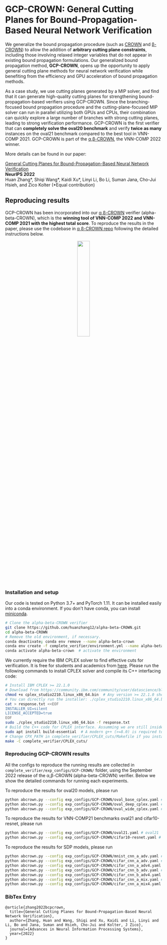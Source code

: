 # GCP-CROWN: General Cutting Planes for Bound-Propagation-Based Neural Network Verification

We generalize the bound propagation procedure (such as [CROWN](https://arxiv.org/pdf/1811.00866.pdf) and [β-CROWN](https://arxiv.org/pdf/2103.06624.pdf)) to allow the addition of **arbitrary cutting plane constraints**, including those involving relaxed integer variables that do not appear in existing bound propagation formulations. Our generalized bound propagation method, **GCP-CROWN**, opens up the opportunity to apply general cutting plane methods for neural network verification while benefiting from the efficiency and GPU acceleration of bound propagation methods.

As a case study, we use cutting planes generated by a MIP solver, and find that it can generate high-quality cutting planes for strengthening bound-propagation-based verifiers using GCP-CROWN. Since the branching-focused bound propagation procedure and the cutting-plane-focused MIP solver can run in parallel utilizing both GPUs and CPUs, their combination can quickly explore a large number of branches with strong cutting planes, leading to strong verification performance. GCP-CROWN is the first verifier that can **completely solve the oval20 benchmark** and verify **twice as many** instances on the oval21 benchmark compared to the best tool in VNN-COMP 2021. GCP-CROWN is part of the [α,β-CROWN](http://abcrown.org), the VNN-COMP 2022 winner.

More details can be found in our paper:

[General Cutting Planes for Bound-Propagation-Based Neural Network Verification](https://arxiv.org/pdf/2208.05740.pdf)  
**NeurIPS 2022**  
Huan Zhang\*, Shiqi Wang\*, Kaidi Xu\*, Linyi Li, Bo Li, Suman Jana, Cho-Jui Hsieh, and Zico Kolter (\*Equal contribution)

## Reproducing results

GCP-CROWN has been incorporated into our [α,β-CROWN](http://abcrown.org) verifier (alpha-beta-CROWN), which is the **winning tool of VNN-COMP 2022 and VNN-COMP 2021 with the highest total score**. To reproduce the results in the paper, please use the codebase in [α,β-CROWN repo](http://abcrown.org) following the detailed instructions below.

<p align="center">
<a href="https://abcrown.org"><img src="https://www.huan-zhang.com/images/upload/alpha-beta-crown/logo_2022.png" width="28%"></a>
</p>

### Installation and setup

Our code is tested on Python 3.7+ and PyTorch 1.11. It can be installed
easily into a conda environment. If you don't have conda, you can install
[miniconda](https://docs.conda.io/en/latest/miniconda.html).

```bash
# Clone the alpha-beta-CROWN verifier
git clone https://github.com/huanzhang12/alpha-beta-CROWN.git
cd alpha-beta-CROWN
# Remove the old environment, if necessary.
conda deactivate; conda env remove --name alpha-beta-crown
conda env create -f complete_verifier/environment.yml --name alpha-beta-crown  # install all dependents into the alpha-beta-crown environment
conda activate alpha-beta-crown  # activate the environment
```

We currently require the IBM CPLEX solver to find effective cuts for verification. It is free for students and
academics from
[here](https://community.ibm.com/community/user/datascience/blogs/xavier-nodet1/2020/07/09/cplex-free-for-students).
Please run the following commands to install CPLEX solver and compile its C++ interfacing code:

```bash
# Install IBM CPLEX >= 22.1.0
# Download from https://community.ibm.com/community/user/datascience/blogs/xavier-nodet1/2020/07/09/cplex-free-for-students
chmod +x cplex_studio2210.linux_x86_64.bin  # Any version >= 22.1.0 should work. Change executable name here.
# You can directly run the installer: ./cplex_studio2210.linux_x86_64.bin; the response.txt created below is for non-interactive installation.
cat > response.txt <<EOF
INSTALLER_UI=silent
LICENSE_ACCEPTED=true
EOF
sudo ./cplex_studio2210.linux_x86_64.bin -f response.txt
# Build the C++ code for CPLEX interface. Assumming we are still inside the alpha-beta-CROWN folder.
sudo apt install build-essential  # A modern g++ (>=8.0) is required to compile the code.
# Change CPX_PATH in complete_verifier/CPLEX_cuts/Makefile if you installed CPlex to a non-default location, like inside your home folder.
make -C complete_verifier/CPLEX_cuts/
```

### Reproducing GCP-CROWN results

All the configs to reproduce the running results are collected in `complete_verifier/exp_configs/GCP-CROWN/` folder, using the September 2022 release of the α,β-CROWN (alpha-beta-CROWN) verifier. Below we show the detailed commands for running each experiments.

To reproduce the results for oval20 models, please run
```bash
python abcrown.py --config exp_configs/GCP-CROWN/oval_base_cplex.yaml # oval20 base
python abcrown.py --config exp_configs/GCP-CROWN/oval_deep_cplex.yaml # oval20 deep
python abcrown.py --config exp_configs/GCP-CROWN/oval_wide_cplex.yaml # oval20 wide
```

To reproduce the results for VNN-COMP21 benchmarks oval21 and cifar10-resnet, please run
```bash
python abcrown.py --config exp_configs/GCP-CROWN/oval21.yaml # oval21
python abcrown.py --config exp_configs/GCP-CROWN/cifar10-resnet.yaml # cifar10-resnet
```

To reproduce the results for SDP models, please run
```bash
python abcrown.py --config exp_configs/GCP-CROWN/mnist_cnn_a_adv.yaml # mnist_cnn_a_adv
python abcrown.py --config exp_configs/GCP-CROWN/cifar_cnn_a_adv.yaml # cifar_cnn_a_adv
python abcrown.py --config exp_configs/GCP-CROWN/cifar_cnn_a_adv4.yaml # cifar_cnn_a_adv4
python abcrown.py --config exp_configs/GCP-CROWN/cifar_cnn_b_adv.yaml # cifar_cnn_b_adv
python abcrown.py --config exp_configs/GCP-CROWN/cifar_cnn_b_adv4.yaml # cifar_cnn_b_adv4
python abcrown.py --config exp_configs/GCP-CROWN/cifar_cnn_a_mix.yaml # cifar_cnn_a_mix
python abcrown.py --config exp_configs/GCP-CROWN/cifar_cnn_a_mix4.yaml # cifar_cnn_a_mix4
```


### BibTex Entry

```
@article{zhang2022bcpcrown,
  title={General Cutting Planes for Bound-Propagation-Based Neural Network Verification},
  author={Zhang, Huan and Wang, Shiqi and Xu, Kaidi and Li, Linyi and Li, Bo and Jana, Suman and Hsieh, Cho-Jui and Kolter, J Zico},
  journal={Advances in Neural Information Processing Systems},
  year={2022}
}
```
